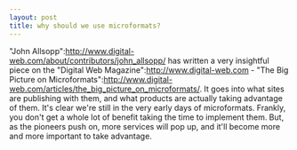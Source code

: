 ```yaml
--- 
layout: post
title: why should we use microformats?
---
```

"John Allsopp":http://www.digital-web.com/about/contributors/john_allsopp/ has written a very insightful piece on the "Digital Web Magazine":http://www.digital-web.com - "The Big Picture on Microformats":http://www.digital-web.com/articles/the_big_picture_on_microformats/.  It goes into what sites are publishing with them, and what products are actually taking advantage of them.  It's clear we're still in the very early days of microformats.  Frankly, you don't get a whole lot of benefit taking the time to implement them.  But, as the pioneers push on, more services will pop up, and it'll become more and more important to take advantage.
